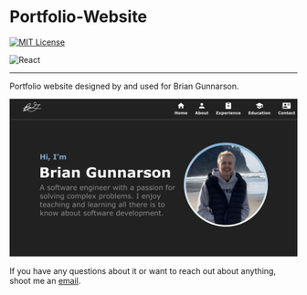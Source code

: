 # Portfolio-Website
[![MIT License](https://img.shields.io/badge/license-MIT-orange)](https://github.com/bgunnar5/Portfolio-Website/blob/main/LICENSE)

<p align="left">
    <img alt="React" src="https://img.shields.io/badge/react%20-%2320232a.svg?&style=for-the-badge&logo=react&logoColor=%2361DAFB"/>
</p>

---

Portfolio website designed by and used for Brian Gunnarson.

![Website Preview](/src/imgs/website-preview.png)

If you have any questions about it or want to reach out about anything, shoot me an [email](mailto:bsgunny14@gmail.com).